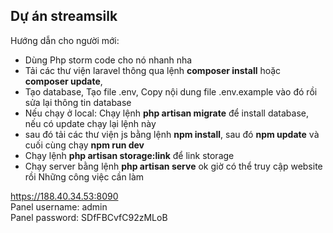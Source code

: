 
## Dự án streamsilk

Hướng dẫn cho người mới:
- Dùng Php storm code cho nó nhanh nha
- Tải các thư viện laravel thông qua lệnh <b>composer install</b> hoặc <b>composer update</b>,
- Tạo database, Tạo file .env, Copy nội dung file .env.example vào đó rồi sửa lại thông tin database
- Nếu chạy ở local: Chạy lệnh <b>php artisan migrate</b> để install database, nếu có update chạy lại lệnh này
- sau đó tải các thư viện js bằng lệnh <b>npm install</b>, sau đó <b>npm update</b> và cuối cùng chạy <b>npm run dev</b>
- Chạy lệnh <b>php artisan storage:link</b> để link storage
- Chạy server bằng lệnh <b>php artisan serve</b> ok giờ có thể truy cập website rồi
  Những công việc cần làm 


  

https://188.40.34.53:8090                     
Panel username: admin                              
Panel password: SDfFBCvfC92zMLoB


